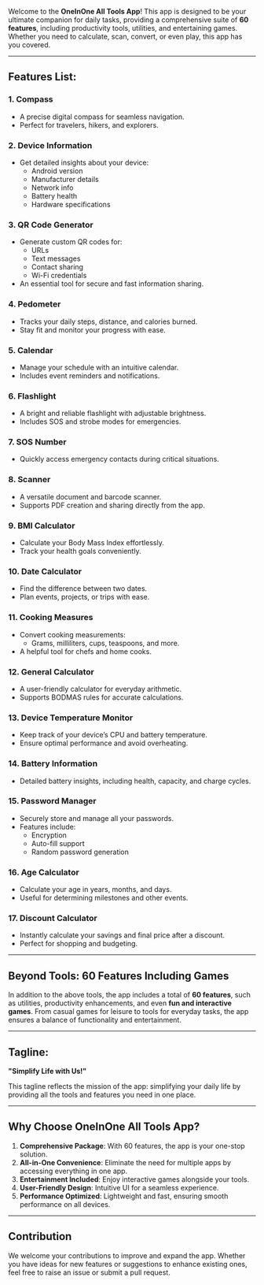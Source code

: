 Welcome to the **OneInOne All Tools App**! This app is designed to be your ultimate companion for daily tasks, providing a comprehensive suite of **60 features**, including productivity tools, utilities, and entertaining games. Whether you need to calculate, scan, convert, or even play, this app has you covered.

---

## Features List:

### **1. Compass**
   - A precise digital compass for seamless navigation.
   - Perfect for travelers, hikers, and explorers.

### **2. Device Information**
   - Get detailed insights about your device:
     - Android version
     - Manufacturer details
     - Network info
     - Battery health
     - Hardware specifications

### **3. QR Code Generator**
   - Generate custom QR codes for:
     - URLs
     - Text messages
     - Contact sharing
     - Wi-Fi credentials
   - An essential tool for secure and fast information sharing.

### **4. Pedometer**
   - Tracks your daily steps, distance, and calories burned.
   - Stay fit and monitor your progress with ease.

### **5. Calendar**
   - Manage your schedule with an intuitive calendar.
   - Includes event reminders and notifications.

### **6. Flashlight**
   - A bright and reliable flashlight with adjustable brightness.
   - Includes SOS and strobe modes for emergencies.

### **7. SOS Number**
   - Quickly access emergency contacts during critical situations.

### **8. Scanner**
   - A versatile document and barcode scanner.
   - Supports PDF creation and sharing directly from the app.

### **9. BMI Calculator**
   - Calculate your Body Mass Index effortlessly.
   - Track your health goals conveniently.

### **10. Date Calculator**
   - Find the difference between two dates.
   - Plan events, projects, or trips with ease.

### **11. Cooking Measures**
   - Convert cooking measurements:
     - Grams, milliliters, cups, teaspoons, and more.
   - A helpful tool for chefs and home cooks.

### **12. General Calculator**
   - A user-friendly calculator for everyday arithmetic.
   - Supports BODMAS rules for accurate calculations.

### **13. Device Temperature Monitor**
   - Keep track of your device’s CPU and battery temperature.
   - Ensure optimal performance and avoid overheating.

### **14. Battery Information**
   - Detailed battery insights, including health, capacity, and charge cycles.

### **15. Password Manager**
   - Securely store and manage all your passwords.
   - Features include:
     - Encryption
     - Auto-fill support
     - Random password generation

### **16. Age Calculator**
   - Calculate your age in years, months, and days.
   - Useful for determining milestones and other events.

### **17. Discount Calculator**
   - Instantly calculate your savings and final price after a discount.
   - Perfect for shopping and budgeting.

---

## Beyond Tools: **60 Features Including Games**

In addition to the above tools, the app includes a total of **60 features**, such as utilities, productivity enhancements, and even **fun and interactive games**. From casual games for leisure to tools for everyday tasks, the app ensures a balance of functionality and entertainment.

---

## Tagline:
**"Simplify Life with Us!"**

This tagline reflects the mission of the app: simplifying your daily life by providing all the tools and features you need in one place.

---

## Why Choose OneInOne All Tools App?
1. **Comprehensive Package**: With 60 features, the app is your one-stop solution.
2. **All-in-One Convenience**: Eliminate the need for multiple apps by accessing everything in one app.
3. **Entertainment Included**: Enjoy interactive games alongside your tools.
4. **User-Friendly Design**: Intuitive UI for a seamless experience.
5. **Performance Optimized**: Lightweight and fast, ensuring smooth performance on all devices.

---

## Contribution
We welcome your contributions to improve and expand the app. Whether you have ideas for new features or suggestions to enhance existing ones, feel free to raise an issue or submit a pull request.
